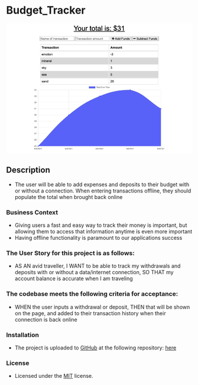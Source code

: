 # Budget_Tracker
![alt text](assets/images/screenshot.png)

## Description
- The user will be able to add expenses and deposits to their budget with or without a connection. When entering transactions offline, they should populate the total when brought back online

### Business Context
- Giving users a fast and easy way to track their money is important, but allowing them to access that information anytime is even more important
- Having offline functionality is paramount to our applications success

### The User Story for this project is as follows:
- AS AN avid traveller, I WANT to be able to track my withdrawals and deposits with or without a data/internet connection, SO THAT my account balance is accurate when I am traveling

### The codebase meets the following criteria for acceptance:
- WHEN the user inputs a withdrawal or deposit, THEN that will be shown on the page, and added to their transaction history when their connection is back online

### Installation
- The project is uploaded to [GitHub](https://github.com/) at the following repository: [here](https://github.com/sourslaw/19_Budget_Tracker)
<!-- - The project is deployed via [Heroku](https://www.heroku.com/) at the following link: [here](https://floating-scrubland-33204.herokuapp.com/) -->

### License
- Licensed under the [MIT](https://opensource.org/licenses/mit-license.php) license.